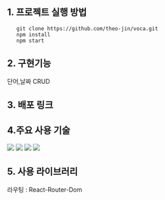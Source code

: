 ## 1. 프로젝트 실행 방법
```
   git clone https://github.com/theo-jin/voca.git
   npm install
   npm start
```
## 2. 구현기능 
  단어,날짜 CRUD

## 3. 배포 링크


## 4.주요 사용 기술
<img src="https://img.shields.io/badge/javascript-F7DF1E?style=for-the-badge&logo=javascript&logoColor=black">
<img src="https://img.shields.io/badge/html-E34F26?style=for-the-badge&logo=html5&logoColor=white">
<img src="https://img.shields.io/badge/css-1572B6?style=for-the-badge&logo=css3&logoColor=white">
<img src="https://camo.githubusercontent.com/d891718aad2153fb86d0027665e47f5f477e4e16598122347f440aea92ce96ea/68747470733a2f2f696d672e736869656c64732e696f2f62616467652f52656163742d3631444146423f7374796c653d666c61742d737175617265266c6f676f3d5265616374266c6f676f436f6c6f723d626c61636b">

## 5. 사용 라이브러리

  라우팅 : React-Router-Dom
  
